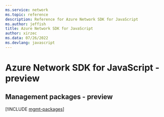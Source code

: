```yaml
---
ms.service: network
ms.topic: reference
description: Reference for Azure Network SDK for JavaScript
ms.author: jeffish
title: Azure Network SDK for JavaScript
author: xirzec
ms.data: 07/26/2022
ms.devlang: javascript
---
```

# Azure Network SDK for JavaScript - preview

## Management packages - preview
[!INCLUDE [mgmt-packages](network-mgmt-index.md)]